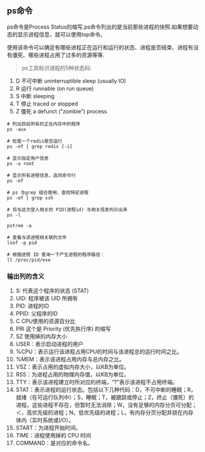 ## ps命令

ps命令是Process Status的缩写.ps命令列出的是当前那些进程的快照.如果想要动态的显示进程信息，就可以使用top命令。

使用该命令可以确定有哪些进程正在运行和运行的状态、进程是否结束、进程有没有僵死、哪些进程占用了过多的资源等等.

>ps工具标识进程的5种状态码:

1. D 不可中断 uninterruptible sleep (usually IO)
2. R 运行 runnable (on run queue)
3. S 中断 sleeping
4. T 停止 traced or stopped
5. Z 僵死 a defunct (”zombie”) process

```shell script
# 列出目前所有的正在内存中的程序
ps -aux

# 检查一个redis是否运行
ps -ef | grep redis [-i]

# 显示指定用户信息
ps -u root

# 显示所有进程信息，连同命令行
ps -ef

# ps 与grep 组合使用，查找特定进程
ps -ef | grep ssh

# 将与这次登入相关的 PID(进程id) 与相关信息列示出来
ps -l

pstree -a

# 查看与该进程相关联的文件
lsof -p pid

# 根据进程 ID 查询一下产生进程的程序路径：
ll /proc/pid/exe
```

### 输出列的含义

1. S: 代表这个程序的状态 (STAT)
2. UID: 程序被该 UID 所拥有
3. PID: 进程的ID
4. PPID: 父程序的ID
5. C CPU使用的资源百分比
6. PRI 这个是 Priority (优先执行序) 的缩写
7. SZ 使用掉的内存大小
11. USER：表示启动进程的用户
12. %CPU：表示运行该进程占用CPU的时间与该进程总的运行时间之比。
13. %MEM：表示该进程占用内存与总内存之比。
14. VSZ：表示占用的虚拟内存大小，以KB为单位。
15. RSS：为进程占用的物理内存值，以KB为单位。
16. TTY：表示该进程建立时所对应的终端，“?”表示该进程不占用终端。
17. STAT：表示进程的运行状态。包括以下几种代码：D，不可中断的睡眠；R，就绪（在可运行队列中）；S，睡眠；T，被跟踪或停止；Z，终止（僵死）的进程，这些进程不存在，但暂时无法消除；W，没有足够的内存分页可分配；＜，高优先级的进程；N，低优先级的进程；L，有内存分页分配并锁在内存体内（实时系统或I/O）。
18. START：为进程开始时间。
19. TIME：进程使用掉的 CPU 时间
20. COMMAND：是对应的命令名。

